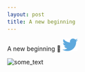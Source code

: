 ```yaml
---
layout: post
title: A new beginning
---
```


A new beginning :rocket:
![Twitter](/images/twitter.png)

<img src="{{site.url}}/images/twitter.png" alt="some_text" style="width:width;height:height;">